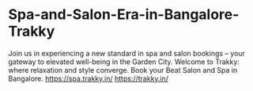 # Spa-and-Salon-Era-in-Bangalore-Trakky
Join us in experiencing a new standard in spa and salon bookings – your gateway to elevated well-being in the Garden City. Welcome to Trakky: where relaxation and style converge. Book your Beat Salon and Spa in Bangalore.  https://spa.trakky.in/   https://trakky.in/

